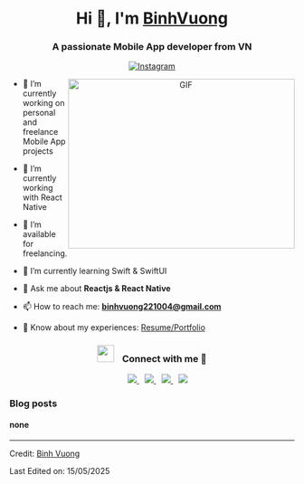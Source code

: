 <h1 align="center">Hi 👋, I'm <a href="http://binhvuong.id.vn/" target="blank">BinhVuong</a></h1>
<h3 align="center">A passionate Mobile App developer from VN</h3>

<p align="center">
  <a href="https://www.instagram.com/b1nhvuong/" target="blank">
    <img src="https://img.shields.io/badge/Instagram-@b1nhvuong-E4405F?logo=instagram&style=for-the-badge&logoColor=white" alt="Instagram">
  </a>
</p>

<a target="_blank" align="center">
  <img align="right" top="500" height="300" width="400" alt="GIF" src="https://media.giphy.com/media/SWoSkN6DxTszqIKEqv/giphy.gif">
</a>

<ul>
  <li>
    <p>🔭 I’m currently working on personal and freelance Mobile App projects</p>
  </li>
  <li>
    <p>🌱 I’m currently working with React Native</p>
  </li>
  <li>
    <p>🤝 I’m available for freelancing.</p>
  </li>
  <li>
    <p>🌱 I’m currently learning Swift & SwiftUI</p>
  </li>
  <li>
    <p>💬 Ask me about <strong>Reactjs & React Native</strong></p>
  </li>
  <li>
    <p>📫 How to reach me: <strong><a href="mailto:binhvuong221004@gmail.com">binhvuong221004@gmail.com</a></strong></p>
  </li>
  <li>
    <p>📄 Know about my experiences: <a href="http://binhvuong.id.vn/" target="blank">Resume/Portfolio</a></p>
  </li>
</ul>

<h3 align="center">
  <img src="https://media.giphy.com/media/iY8CRBdQXODJSCERIr/giphy.gif" width="30" height="30" style="margin-right: 10px;">
  Connect with me 🤝
</h3>

<div align="center" class="icons-social" style="margin-left: 10px;">
  <a style="margin-left: 10px;" target="_blank" href="">
    <img src="https://img.icons8.com/doodle/40/000000/linkedin--v2.png">
  </a>
  <a style="margin-left: 10px;" target="_blank" href="https://github.com/vuongpro22">
    <img src="https://img.icons8.com/doodle/40/000000/github--v1.png">
  </a>
  <a style="margin-left: 10px;" target="_blank" href="https://instagram.com/b1nhvuong">
    <img src="https://img.icons8.com/doodle/40/000000/instagram-new--v2.png">
  </a>
  <a style="margin-left: 10px;" target="_blank" href="mailto:binhvuong221004@gmail.com">
    <img src="https://img.icons8.com/plasticine/0.5x/email.png">
  </a>
</div>

<h3 id="blogs-posts">Blog posts</h3>
<!-- BLOG-POST-LIST:START -->
<h4>none</h4>
<!-- BLOG-POST-LIST:END -->

<hr>
<p>Credit: <a href="https://github.com/vuongpro22">Binh Vuong</a></p>
<p>Last Edited on: 15/05/2025</p>
